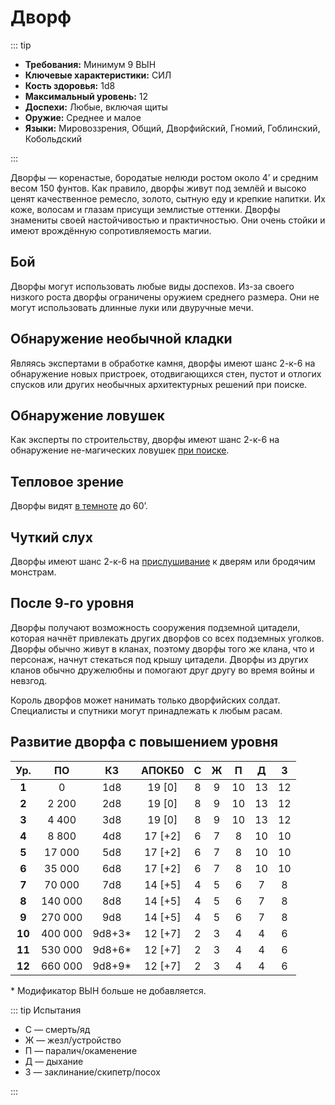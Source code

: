 # Дворф

::: tip

- **Требования:** Минимум 9 ВЫН
- **Ключевые характеристики:** СИЛ
- **Кость здоровья:** 1d8
- **Максимальный уровень:** 12
- **Доспехи:** Любые, включая щиты
- **Оружие:** Среднее и малое
- **Языки:** Мировоззрения, Общий, Дворфийский, Гномий, Гоблинский, Кобольдский

:::

Дворфы — коренастые, бородатые нелюди ростом около 4’ и средним весом 150 фунтов. Как правило, дворфы живут под землёй и высоко ценят качественное ремесло, золото, сытную еду и крепкие напитки. Их коже, волосам и глазам присущи землистые оттенки. Дворфы знамениты своей настойчивостью и практичностью. Они очень стойки и имеют врождённую сопротивляемость магии.

## Бой

Дворфы могут использовать любые виды доспехов. Из-за своего низкого роста дворфы ограничены оружием среднего размера. Они не могут использовать длинные луки или двуручные мечи.

## Обнаружение необычной кладки

Являясь экспертами в обработке камня, дворфы имеют шанс 2-к-6 на обнаружение новых пристроек, отодвигающихся стен, пустот и отлогих спусков или других необычных архитектурных решений при поиске.

## Обнаружение ловушек

Как эксперты по строительству, дворфы имеют шанс 2-к-6 на обнаружение не-магических ловушек [при поиске](../../adventures/adventuring/dungeon-adventuring.md#поиск-ловушек).

## Тепловое зрение

Дворфы видят [в темноте](../../adventures/adventuring/hazards-and-challenges.md#темнота) до 60’.

## Чуткий слух

Дворфы имеют шанс 2-к-6 на [прислушивание](../../adventures/adventuring/dungeon-adventuring.md#прислушивание-к-дверям) к дверям или бродячим монстрам.

## После 9-го уровня

Дворфы получают возможность сооружения подземной цитадели, которая начнёт привлекать других дворфов со всех подземных уголков. Дворфы обычно живут в кланах, поэтому дворфы того же клана, что и персонаж, начнут стекаться под крышу цитадели. Дворфы из других кланов обычно дружелюбны и помогают друг другу во время войны и невзгод.

Король дворфов может нанимать только дворфийских солдат. Специалисты и спутники могут принадлежать к любым расам.

## Развитие дворфа с повышением уровня

|  Ур.   |   ПО    |   КЗ    | АПОКБ0  |  C  |  Ж  |  П  |  Д  |  З  |
| :----: | :-----: | :-----: | :-----: | :-: | :-: | :-: | :-: | :-: |
| **1**  |    0    |   1d8   | 19 [0]  |  8  |  9  | 10  | 13  | 12  |
| **2**  |  2 200  |   2d8   | 19 [0]  |  8  |  9  | 10  | 13  | 12  |
| **3**  |  4 400  |   3d8   | 19 [0]  |  8  |  9  | 10  | 13  | 12  |
| **4**  |  8 800  |   4d8   | 17 [+2] |  6  |  7  |  8  | 10  | 10  |
| **5**  | 17 000  |   5d8   | 17 [+2] |  6  |  7  |  8  | 10  | 10  |
| **6**  | 35 000  |   6d8   | 17 [+2] |  6  |  7  |  8  | 10  | 10  |
| **7**  | 70 000  |   7d8   | 14 [+5] |  4  |  5  |  6  |  7  |  8  |
| **8**  | 140 000 |   8d8   | 14 [+5] |  4  |  5  |  6  |  7  |  8  |
| **9**  | 270 000 |   9d8   | 14 [+5] |  4  |  5  |  6  |  7  |  8  |
| **10** | 400 000 | 9d8+3\* | 12 [+7] |  2  |  3  |  4  |  4  |  6  |
| **11** | 530 000 | 9d8+6\* | 12 [+7] |  2  |  3  |  4  |  4  |  6  |
| **12** | 660 000 | 9d8+9\* | 12 [+7] |  2  |  3  |  4  |  4  |  6  |

\* Модификатор ВЫН больше не добавляется.

::: tip Испытания

- С — смерть/яд
- Ж — жезл/устройство
- П — паралич/окаменение
- Д — дыхание
- З — заклинание/скипетр/посох

:::

